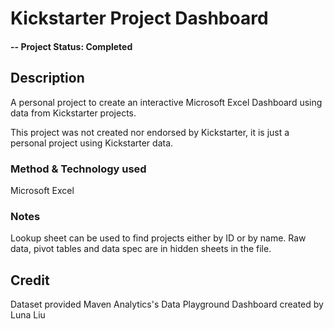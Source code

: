 # Kickstarter Project Dashboard

#### -- Project Status: Completed

## Description
A personal project to create an interactive Microsoft Excel Dashboard using data from Kickstarter projects.

This project was not created nor endorsed by Kickstarter, it is just a personal project using Kickstarter data.

### Method & Technology used
Microsoft Excel

### Notes
Lookup sheet can be used to find projects either by ID or by name.
Raw data, pivot tables and data spec are in hidden sheets in the file.

## Credit

Dataset provided Maven Analytics's Data Playground
Dashboard created by Luna Liu
